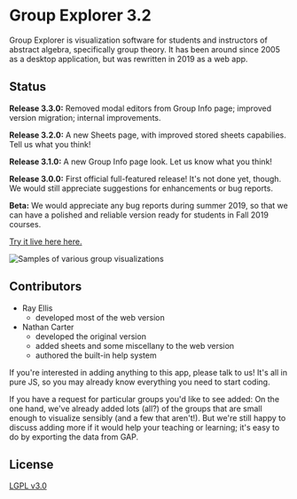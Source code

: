 
# Group Explorer 3.2

Group Explorer is visualization software for students and instructors of
abstract algebra, specifically group theory.  It has been around since 2005
as a desktop application, but was rewritten in 2019 as a web app.

## Status

**Release 3.3.0:** Removed modal editors from Group Info page; improved
version migration; internal improvements.

**Release 3.2.0:** A new Sheets page, with improved stored sheets capabilies.
Tell us what you think!

**Release 3.1.0:** A new Group Info page look.
Let us know what you think!

**Release 3.0.0:** First official full-featured release! It's not done yet, though.
We would still appreciate suggestions for enhancements or bug reports.

**Beta:** We would appreciate any bug reports during summer 2019, so that we
can have a polished and reliable version ready for students in Fall 2019
courses.

[Try it live here here.](http://nathancarter.github.io/group-explorer/index.html)

![Samples of various group visualizations](images/screenshot-all-visualizers.png)

## Contributors

 * Ray Ellis
    * developed most of the web version
 * Nathan Carter
    * developed the original version
    * added sheets and some miscellany to the web version
    * authored the built-in help system

If you're interested in adding anything to this app, please talk to us!  It's all in pure JS, so you may already know everything you need to start coding.

If you have a request for particular groups you'd like to see added:  On the one hand, we've already added lots (all?) of the groups that are small enough to visualize sensibly (and a few that aren't!).  But we're still happy to discuss adding more if it would help your teaching or learning; it's easy to do by exporting the data from GAP.

## License

[LGPL v3.0](https://www.gnu.org/licenses/lgpl-3.0.en.html)
